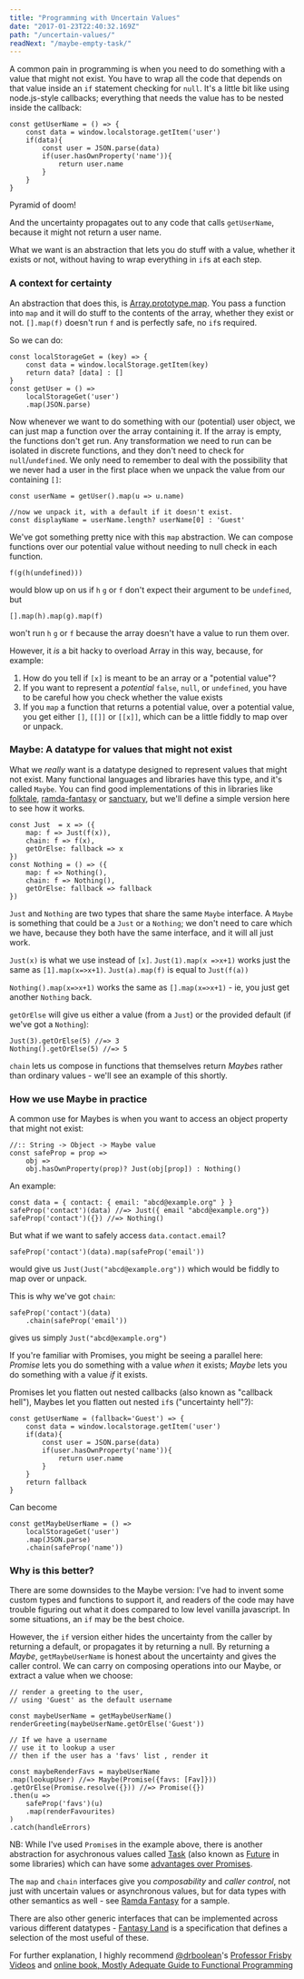 ```yaml
---
title: "Programming with Uncertain Values"
date: "2017-01-23T22:40:32.169Z"
path: "/uncertain-values/"
readNext: "/maybe-empty-task/"
---
```


A common pain in programming is when you need to do something with a value that might not exist. You have to wrap all the code that depends on that value inside an `if` statement checking for `null`.  It's a little bit like using node.js-style callbacks; everything that needs the value has to be nested inside the callback: 

```
const getUserName = () => {
    const data = window.localstorage.getItem('user')
    if(data){
        const user = JSON.parse(data)
        if(user.hasOwnProperty('name')){
            return user.name
        }
    }
}
```
Pyramid of doom!

And the uncertainty propagates out to any code that calls `getUserName`, because it might not return a user name.

What we want is an abstraction that lets you do stuff with a value, whether it exists or not, without having to wrap everything in `if`s at each step. 

### A context for certainty

An abstraction that does this, is [Array.prototype.map](https://developer.mozilla.org/en/docs/Web/JavaScript/Reference/Global_Objects/Array/map). You pass a function into `map` and it will do stuff to the contents of the array, whether they exist or not. `[].map(f)` doesn't run `f` and is perfectly safe, no `if`s required. 

So we can do:

```
const localStorageGet = (key) => {
    const data = window.localStorage.getItem(key)
    return data? [data] : []
}
const getUser = () => 
    localStorageGet('user')
    .map(JSON.parse)
```

Now whenever we want to do something with our (potential) user object, we can just map a function over the array containing it. If the array is empty, the functions don't get run.
Any transformation we need to run can be isolated in discrete functions, and they don't need to check for `null`/`undefined`. We only need to remember to deal with the possibility that we never had a user in the first place when we unpack the value from our containing `[]`:

```
const userName = getUser().map(u => u.name)

//now we unpack it, with a default if it doesn't exist.
const displayName = userName.length? userName[0] : 'Guest' 
```

We've got something pretty nice with this `map` abstraction.  We can compose functions over our potential value without needing to null check in each function.

```
f(g(h(undefined)))
```

would blow up on us if  `h` `g` or `f` don't expect their argument to be `undefined`, but

```
[].map(h).map(g).map(f)
```

won't run `h` `g` or `f` because the array doesn't have a value to run them over.

However, it _is_ a bit hacky to overload Array in this way, because, for example:
1. How do you tell if `[x]` is meant to be an array or a "potential value"?
2. If you want to represent a _potential_ `false`, `null`, or `undefined`, you have to be careful how you check whether the value exists
3. If you `map` a function that returns a potential value, over a potential value, you get either `[]`, `[[]]` or `[[x]]`, which can be a little fiddly to map over or unpack.

### Maybe: A datatype for values that might not exist

What we _really_ want is a datatype designed to represent values that might not exist. Many functional languages and libraries have this type, and it's called `Maybe`. You can find good implementations of this in libraries like [folktale](http://folktalejs.org/), [ramda-fantasy](https://github.com/ramda/ramda-fantasy/) or [sanctuary](http://sanctuary.org/), but we'll define a simple version here to see how it works.

```
const Just  = x => ({
    map: f => Just(f(x)),
    chain: f => f(x),
    getOrElse: fallback => x
})
const Nothing = () => ({
    map: f => Nothing(),
    chain: f => Nothing(),
    getOrElse: fallback => fallback
})
```

`Just` and `Nothing` are two types that share the same `Maybe` interface. A `Maybe` is something that could be a `Just` or a `Nothing`; we don't need to care which we have, because they both have the same interface, and it will all just work.

`Just(x)` is what we use instead of `[x]`. `Just(1).map(x =>x+1)` works just the same as `[1].map(x=>x+1)`. `Just(a).map(f)` is equal to `Just(f(a))`

`Nothing().map(x=>x+1)` works the same as `[].map(x=>x+1)` - ie, you just get another `Nothing` back. 

`getOrElse` will give us either a value (from a `Just`) or the provided default (if we've got a `Nothing`):

```
Just(3).getOrElse(5) //=> 3
Nothing().getOrElse(5) //=> 5
```

`chain` lets us compose in functions that themselves return *Maybe*s rather than ordinary values - we'll see an example of this shortly.

### How we use Maybe in practice

A common use for Maybes is when you want to access an object property that might not exist:

```
//:: String -> Object -> Maybe value
const safeProp = prop => 
    obj => 
    obj.hasOwnProperty(prop)? Just(obj[prop]) : Nothing()

```

An example:
```
const data = { contact: { email: "abcd@example.org" } }
safeProp('contact')(data) //=> Just({ email "abcd@example.org"})
safeProp('contact')({}) //=> Nothing()
```
But what if we want to safely access `data.contact.email`? 

```
safeProp('contact')(data).map(safeProp('email'))
```
would give us `Just(Just("abcd@example.org"))` which would be fiddly to map over or unpack. 

This is why we've got `chain`:

```
safeProp('contact')(data)
    .chain(safeProp('email'))
```
gives us simply `Just("abcd@example.org")`

If you're familiar with Promises, you might be seeing a parallel here: *Promise* lets you do something with a value _when_ it exists; *Maybe* lets you do something with a value _if_ it exists.

Promises let you flatten out nested callbacks (also known as "callback hell"), Maybes let you flatten out nested `if`s ("uncertainty hell"?):

```
const getUserName = (fallback='Guest') => {
    const data = window.localstorage.getItem('user')
    if(data){
        const user = JSON.parse(data)
        if(user.hasOwnProperty('name')){
            return user.name
        } 
    }
    return fallback
}
```
Can become

```
const getMaybeUserName = () =>
    localStorageGet('user')
    .map(JSON.parse)
    .chain(safeProp('name'))
```

### Why is this better?

There are some downsides to the Maybe version: I've had to invent some custom types and functions to support it, and readers of the code may have trouble figuring out what it does compared to low level vanilla javascript. In some situations, an `if` may be the best choice.

However, the `if` version either hides the uncertainty from the caller by returning a default, or propagates it by returning a null. 
By returning a *Maybe*, `getMaybeUserName` is honest about the uncertainty and gives the caller control. We can carry on composing operations into our Maybe, or extract a value when we choose:

```
// render a greeting to the user, 
// using 'Guest' as the default username

const maybeUserName = getMaybeUserName()
renderGreeting(maybeUserName.getOrElse('Guest'))

// If we have a username
// use it to lookup a user
// then if the user has a 'favs' list , render it

const maybeRenderFavs = maybeUserName
.map(lookupUser) //=> Maybe(Promise({favs: [Fav]}))
.getOrElse(Promise.resolve({})) //=> Promise({})
.then(u => 
    safeProp('favs')(u)
    .map(renderFavourites)
)
.catch(handleErrors)
``` 

NB: While I've used `Promise`s in the example above, there is another abstraction for asychronous values called [Task](http://docs.folktalejs.org/en/latest/api/data/task/Task.html) (also known as [Future](https://github.com/ramda/ramda-fantasy/blob/master/docs/Future.md) in some libraries) which can have some [advantages over Promises](https://glebbahmutov.com/blog/difference-between-promise-and-task/).

The `map` and `chain` interfaces give you *composability* and  *caller control*, not just with uncertain values or asynchronous values, but for data types with other semantics as well - see [Ramda Fantasy](https://github.com/ramda/ramda-fantasy/) for a sample. 

There are also other generic interfaces that can be implemented across various different datatypes - [Fantasy Land](https://github.com/fantasyland/fantasy-land) is a specification that defines a selection of the most useful of these.

For further explanation, I highly recommend [@drboolean](http://twitter.com/drboolean)'s [Professor Frisby Videos](https://egghead.io/courses/professor-frisby-introduces-composable-functional-javascript) and [online book, Mostly Adequate Guide to Functional Programming](https://drboolean.gitbooks.io/mostly-adequate-guide/) 
